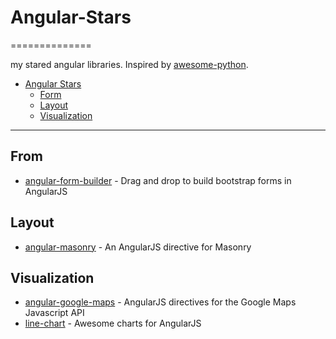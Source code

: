 # Angular-Stars
==============

my stared angular libraries. Inspired by [awesome-python](https://github.com/vinta/awesome-python).

- [Angular Stars](#angular-stars)
    - [Form](#form)
    - [Layout](#layout)
    - [Visualization](#visualization)

---

## From

* [angular-form-builder](https://github.com/kelp404/angular-form-builder) - Drag and drop to build bootstrap forms in AngularJS 


## Layout
* [angular-masonry](https://github.com/passy/angular-masonry) - An AngularJS directive for Masonry


## Visualization
* [angular-google-maps](https://github.com/angular-ui/angular-google-maps) - AngularJS directives for the Google Maps Javascript API
* [line-chart](https://github.com/n3-charts/line-chart) - Awesome charts for AngularJS
